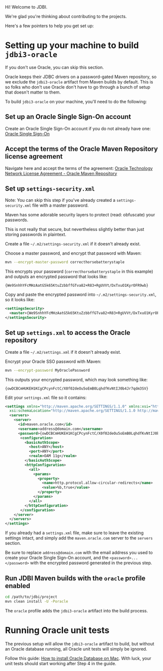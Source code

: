 Hi! Welcome to JDBI.

We're glad you're thinking about contributing to the projects.

Here's a few pointers to help you get set up:

# Setting up your machine to build `jdbi3-oracle`

If you don't use Oracle, you can skip this section.

Oracle keeps their JDBC drivers on a password-gated Maven repository, so we exclude the `jdbi3-oracle` artifact from Maven builds by default. This is so folks who don't use Oracle don't have to go through a bunch of setup that doesn't matter to them.

To build `jdbi3-oracle` on your machine, you'll need to do the following:

## Set up an Oracle Single Sign-On account

Create an Oracle Single Sign-On account if you do not already have one: [Oracle Single Sign-On](https://login.oracle.com/mysso/signon.jsp)

## Accept the terms of the Oracle Maven Repository license agreement

Navigate here and accept the terms of the agreement: [Oracle Technology Network License Agreement - Oracle Maven Repository](https://www.oracle.com/webapps/maven/register/license.html)

## Set up `settings-security.xml`

Note: You can skip this step if you've already created a `settings-security.xml` file with a master password.

Maven has some adorable security layers to protect (read: obfuscate) your passwords.

This is not really that secure, but nevertheless slightly better than just storing passwords in plaintext.

Create a file `~/.m2/settings-security.xml` if it doesn't already exist.

Choose a master password, and encrypt that password with Maven:

```bash
mvn --encrypt-master-password correcthorsebatterystaple
```

This encrypts your password (`correcthorsebatterystaple` in this example) and outputs an encrypted password that looks like:
 
```
{We9SnhhYFcMHzAatG5k65KtuZzbbffGTva82+R83+RgUVVt/DxTxuO1KyrOFR9wb}
```

Copy and paste the encrypted password into `~/.m2/settings-security.xml`, so it looks like:

```xml
<settingsSecurity>  
  <master>{We9SnhhYFcMHzAatG5k65KtuZzbbffGTva82+R83+RgUVVt/DxTxuO1KyrOFR9wb}</master>  
</settingsSecurity> 
```

## Set up `settings.xml` to access the Oracle repository

Create a file `~/.m2/settings.xml` if it doesn't already exist.

Encrypt your Oracle SSO password with Maven:

```bash
mvn --encrypt-password MyOraclePassword
```

This outputs your encrypted password, which may look something like:

```
{owDCBCmHUKEH1KCgCPcynFctC/X0f02deOu5oEmB0LqhdfKvNtIJ0b4Jr7qdm3SV}
```

Edit your `settings.xml` file so it contains:

```xml
<settings xmlns="http://maven.apache.org/SETTINGS/1.1.0" xmlns:xsi="http://www.w3.org/2001/XMLSchema-instance"
  xsi:schemaLocation="http://maven.apache.org/SETTINGS/1.1.0 http://maven.apache.org/xsd/settings-1.1.0.xsd">
  <servers>
    <server> 
      <id>maven.oracle.com</id>
      <username>address@domain.com</username>
      <password>{owDCBCmHUKEH1KCgCPcynFctC/X0f02deOu5oEmB0LqhdfKvNtIJ0b4Jr7qdm3SV}</password>
       <configuration>
         <basicAuthScope>
           <host>ANY</host>
           <port>ANY</port>
           <realm>OAM 11g</realm>
         </basicAuthScope>
         <httpConfiguration>
           <all>
             <params>
               <property>
                 <name>http.protocol.allow-circular-redirects</name>
                 <value>%b,true</value>
               </property>
             </params>
           </all>
         </httpConfiguration>
       </configuration>
    </server> 
  </servers>
</settings>
```

If you already had a `settings.xml` file, make sure to leave the existing settings intact, and simply add the `maven.oracle.com` server to the `servers` section.

Be sure to replace `address@domain.com` with the email address you used to create your Oracle Single Sign-On account, and the `<password>...</password>` with the encrypted password generated in the previous step.

## Run JDBI Maven builds with the `oracle` profile enabled

```bash
cd /path/to/jdbi/project
mvn clean install -U -Poracle
```

The `oracle` profile adds the `jdbi3-oracle` artifact into the build process. 

# Running Oracle unit tests

The previous setup will allow the `jdbi3-oracle` artifact to build, but without an Oracle database running, all Oracle unit tests will simply be ignored.

Follow this guide: [How to install Oracle Database on Mac](https://dimitrisli.wordpress.com/2012/08/08/how-to-install-oracle-database-on-mac-os-any-version/). With luck, your unit tests should start working after Step 4 in the guide.